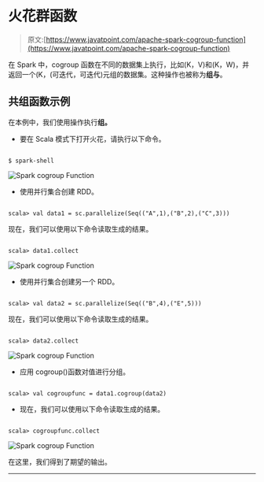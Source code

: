 # 火花群函数

> 原文:[https://www.javatpoint.com/apache-spark-cogroup-function](https://www.javatpoint.com/apache-spark-cogroup-function)

在 Spark 中，cogroup 函数在不同的数据集上执行，比如(K，V)和(K，W)，并返回一个(K，(可迭代<v>，可迭代<w>)元组的数据集。这种操作也被称为**组与**。</w></v>

## 共组函数示例

在本例中，我们使用操作执行**组。**

*   要在 Scala 模式下打开火花，请执行以下命令。

```

$ spark-shell

```

![Spark cogroup Function](../Images/6d3d62406b2d611ccae76e8496266520.png)

*   使用并行集合创建 RDD。

```

scala> val data1 = sc.parallelize(Seq(("A",1),("B",2),("C",3)))

```

现在，我们可以使用以下命令读取生成的结果。

```

scala> data1.collect

```

![Spark cogroup Function](../Images/77e667be5130c0b9f51b0594d5dc5d86.png)

*   使用并行集合创建另一个 RDD。

```

scala> val data2 = sc.parallelize(Seq(("B",4),("E",5)))

```

现在，我们可以使用以下命令读取生成的结果。

```

scala> data2.collect

```

![Spark cogroup Function](../Images/fc188cad42b7b7614e4b8912278f3082.png)

*   应用 cogroup()函数对值进行分组。

```

scala> val cogroupfunc = data1.cogroup(data2)

```

*   现在，我们可以使用以下命令读取生成的结果。

```

scala> cogroupfunc.collect

```

![Spark cogroup Function](../Images/a6683746085a944b72674ba33950c30f.png)

在这里，我们得到了期望的输出。

* * *
